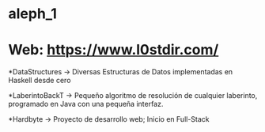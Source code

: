 # aleph_1



# Web: https://www.l0stdir.com/


*DataStructures -> Diversas Estructuras de Datos implementadas en Haskell desde cero

*LaberintoBackT -> Pequeño algoritmo de resolución de cualquier laberinto, programado en Java con una pequeña interfaz.

*Hardbyte -> Proyecto de desarrollo web; Inicio en Full-Stack 
